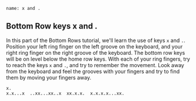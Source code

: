 
```ngMeta
name: x and .
```

## Bottom Row keys x and .

In this part of the Bottom Rows tutorial, we'll learn the use of keys `x` and `.`.
Position your left ring finger on the left groove on the keyboard, and your right ring finger on the right groove of the keyboard. The bottom row keys will be on level below the home row keys. With each of your ring fingers, try to reach the keys `x` and `.`, and try to remember the movement. Look away from the keyboard and feel the grooves with your fingers and try to find them by moving your fingers away.


```practicetyping
x.
x.x...x  ..xx...xx..x  xx.x.x.  x.x.x.x...xx.
```

